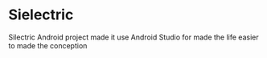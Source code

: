 # Sielectric
Silectric
Android project made it use Android Studio for made the life easier to made the conception

